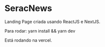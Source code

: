 # SeracNews

Landing Page criada usando ReactJS e NextJS.

Para rodar:
yarn install 
&&
yarn dev

Está rodando na vercel. 

